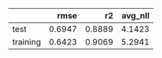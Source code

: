 |          |   rmse |     r2 |   avg_nll |
|:---------|-------:|-------:|----------:|
| test     | 0.6947 | 0.8889 |    4.1423 |
| training | 0.6423 | 0.9069 |    5.2941 |